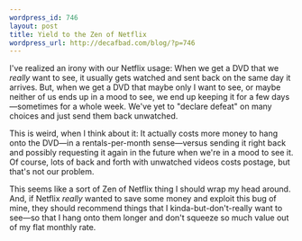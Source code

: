 ```yaml
--- 
wordpress_id: 746
layout: post
title: Yield to the Zen of Netflix
wordpress_url: http://decafbad.com/blog/?p=746
---
```

I've realized an irony with our Netflix usage:  When we get a DVD that we *really* want to see, it usually gets watched and sent back on the same day it arrives.  But, when we get a DVD that maybe only I want to see, or maybe neither of us ends up in a mood to see, we end up keeping it for a few days—sometimes for a whole week.  We've yet to "declare defeat" on many choices and just send them back unwatched.  

This is weird, when I think about it: It actually costs more money to hang onto the DVD—in a rentals-per-month sense—versus sending it right back and possibly requesting it again in the future when we're in a mood to see it.  Of course, lots of back and forth with unwatched videos costs postage, but that's not our problem.

This seems like a sort of Zen of Netflix thing I should wrap my head around.  And, if Netflix *really* wanted to save some money and exploit this bug of mine, they should recommend things that I kinda-but-don't-really want to see—so that I hang onto them longer and don't squeeze so much value out of my flat monthly rate.

<!-- tags: netflix dvd video zen -->
